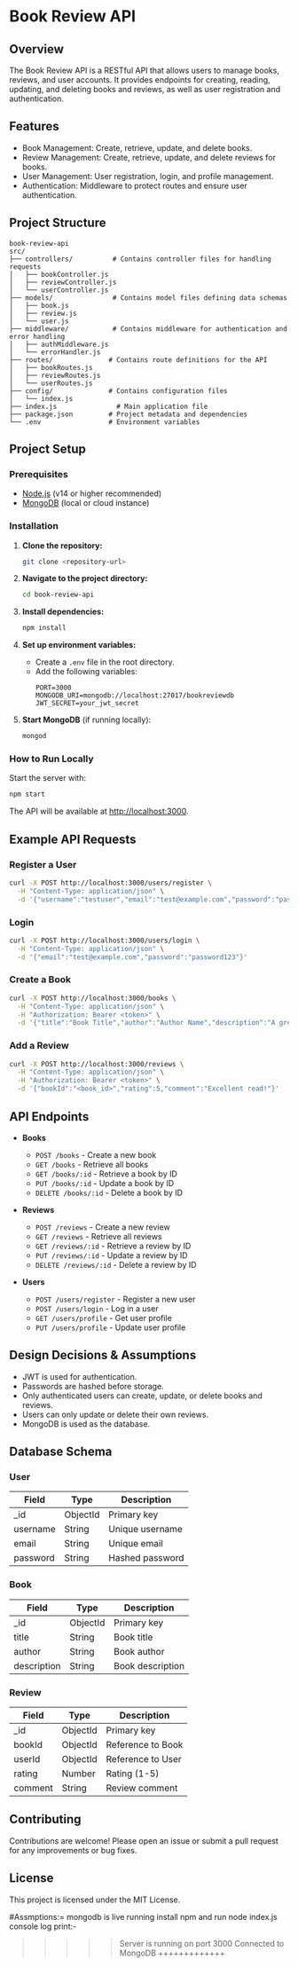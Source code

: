 # Book Review API

## Overview
The Book Review API is a RESTful API that allows users to manage books, reviews, and user accounts. It provides endpoints for creating, reading, updating, and deleting books and reviews, as well as user registration and authentication.

## Features
- Book Management: Create, retrieve, update, and delete books.
- Review Management: Create, retrieve, update, and delete reviews for books.
- User Management: User registration, login, and profile management.
- Authentication: Middleware to protect routes and ensure user authentication.

## Project Structure
```
book-review-api
src/
├── controllers/          # Contains controller files for handling requests
│   ├── bookController.js
│   ├── reviewController.js
│   └── userController.js
├── models/               # Contains model files defining data schemas
│   ├── book.js
│   ├── review.js
│   └── user.js
├── middleware/           # Contains middleware for authentication and error handling
│   ├── authMiddleware.js
│   └── errorHandler.js
├── routes/              # Contains route definitions for the API
│   ├── bookRoutes.js
│   ├── reviewRoutes.js
│   └── userRoutes.js
├── config/              # Contains configuration files
│   └── index.js
├── index.js               # Main application file
├── package.json         # Project metadata and dependencies
└── .env                 # Environment variables
```

## Project Setup

### Prerequisites
- [Node.js](https://nodejs.org/) (v14 or higher recommended)
- [MongoDB](https://www.mongodb.com/) (local or cloud instance)

### Installation

1. **Clone the repository:**
   ```bash
   git clone <repository-url>
   ```

2. **Navigate to the project directory:**
   ```bash
   cd book-review-api
   ```

3. **Install dependencies:**
   ```bash
   npm install
   ```

4. **Set up environment variables:**
   - Create a `.env` file in the root directory.
   - Add the following variables:
     ```
     PORT=3000
     MONGODB_URI=mongodb://localhost:27017/bookreviewdb
     JWT_SECRET=your_jwt_secret
     ```

5. **Start MongoDB** (if running locally):
   ```bash
   mongod
   ```

### How to Run Locally

Start the server with:

```bash
npm start
```

The API will be available at [http://localhost:3000](http://localhost:3000).

## Example API Requests

### Register a User

```bash
curl -X POST http://localhost:3000/users/register \
  -H "Content-Type: application/json" \
  -d '{"username":"testuser","email":"test@example.com","password":"password123"}'
```

### Login

```bash
curl -X POST http://localhost:3000/users/login \
  -H "Content-Type: application/json" \
  -d '{"email":"test@example.com","password":"password123"}'
```

### Create a Book

```bash
curl -X POST http://localhost:3000/books \
  -H "Content-Type: application/json" \
  -H "Authorization: Bearer <token>" \
  -d '{"title":"Book Title","author":"Author Name","description":"A great book."}'
```

### Add a Review

```bash
curl -X POST http://localhost:3000/reviews \
  -H "Content-Type: application/json" \
  -H "Authorization: Bearer <token>" \
  -d '{"bookId":"<book_id>","rating":5,"comment":"Excellent read!"}'
```

## API Endpoints

- **Books**
  - `POST /books` - Create a new book
  - `GET /books` - Retrieve all books
  - `GET /books/:id` - Retrieve a book by ID
  - `PUT /books/:id` - Update a book by ID
  - `DELETE /books/:id` - Delete a book by ID

- **Reviews**
  - `POST /reviews` - Create a new review
  - `GET /reviews` - Retrieve all reviews
  - `GET /reviews/:id` - Retrieve a review by ID
  - `PUT /reviews/:id` - Update a review by ID
  - `DELETE /reviews/:id` - Delete a review by ID

- **Users**
  - `POST /users/register` - Register a new user
  - `POST /users/login` - Log in a user
  - `GET /users/profile` - Get user profile
  - `PUT /users/profile` - Update user profile

## Design Decisions & Assumptions

- JWT is used for authentication.
- Passwords are hashed before storage.
- Only authenticated users can create, update, or delete books and reviews.
- Users can only update or delete their own reviews.
- MongoDB is used as the database.

## Database Schema

### User

| Field     | Type    | Description         |
|-----------|---------|---------------------|
| _id       | ObjectId| Primary key         |
| username  | String  | Unique username     |
| email     | String  | Unique email        |
| password  | String  | Hashed password     |

### Book

| Field       | Type     | Description         |
|-------------|----------|---------------------|
| _id         | ObjectId | Primary key         |
| title       | String   | Book title          |
| author      | String   | Book author         |
| description | String   | Book description    |

### Review

| Field     | Type     | Description         |
|-----------|----------|---------------------|
| _id       | ObjectId | Primary key         |
| bookId    | ObjectId | Reference to Book   |
| userId    | ObjectId | Reference to User   |
| rating    | Number   | Rating (1-5)        |
| comment   | String   | Review comment      |

## Contributing
Contributions are welcome! Please open an issue or submit a pull request for any improvements or bug fixes.

## License
This project is licensed under the MIT License.


#Assmptions:=
mongodb is live running install npm and run node index.js 
console log print:-
>>>>>Server is running on port 3000
Connected to MongoDB +++++++++++++
